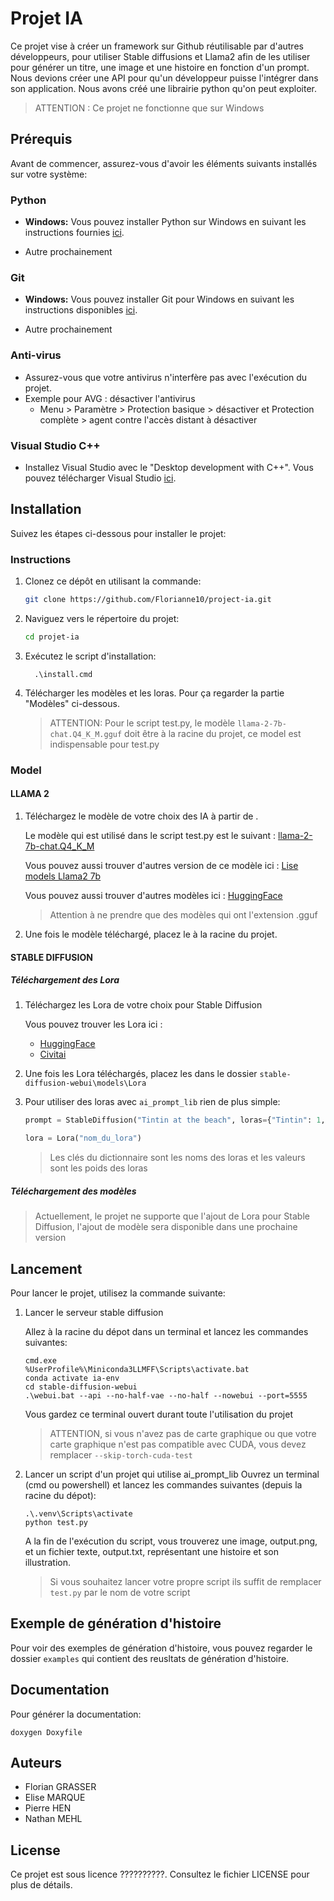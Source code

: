 # Projet IA

Ce projet vise à créer un framework sur Github réutilisable par d'autres développeurs, pour utiliser Stable diffusions et Llama2 afin de les utiliser pour générer un titre, une image et une histoire en fonction d'un prompt.
Nous devions créer une API pour qu'un développeur puisse l'intégrer dans son application.
Nous avons créé une librairie python qu'on peut exploiter.

> ATTENTION : Ce projet ne fonctionne que sur Windows

## Prérequis

Avant de commencer, assurez-vous d'avoir les éléments suivants installés sur votre système:

### Python

- **Windows:**
  Vous pouvez installer Python sur Windows en suivant les instructions fournies [ici](https://kinsta.com/fr/base-de-connaissances/installer-python/#windows-1).

- Autre prochainement

### Git

- **Windows:**
  Vous pouvez installer Git pour Windows en suivant les instructions disponibles [ici](https://gitforwindows.org/).

- Autre prochainement

### Anti-virus

- Assurez-vous que votre antivirus n'interfère pas avec l'exécution du projet.
- Exemple pour AVG : désactiver l'antivirus
  - Menu > Paramètre > Protection basique > désactiver et Protection complète > agent contre l'accès distant à désactiver

### Visual Studio C++

- Installez Visual Studio avec le "Desktop development with C++". Vous pouvez télécharger Visual Studio [ici](https://visualstudio.microsoft.com/fr/vs/community/).

## Installation

Suivez les étapes ci-dessous pour installer le projet:

### Instructions

1. Clonez ce dépôt en utilisant la commande:

   ```bash
   git clone https://github.com/Florianne10/project-ia.git
   ```

2. Naviguez vers le répertoire du projet:

   ```bash
   cd projet-ia
   ```

3. Exécutez le script d'installation:

   ```
     .\install.cmd
   ```

4. Télécharger les modèles et les loras.
   Pour ça regarder la partie "Modèles" ci-dessous.

   > ATTENTION: Pour le script test.py, le modèle `llama-2-7b-chat.Q4_K_M.gguf` doit être à la racine du projet, ce model est indispensable pour test.py

### Model

#### LLAMA 2

1. Téléchargez le modèle de votre choix des IA à partir de .

   Le modèle qui est utilisé dans le script test.py est le suivant :
   [llama-2-7b-chat.Q4_K_M](https://huggingface.co/TheBloke/Llama-2-7B-Chat-GGUF/blob/main/llama-2-7b-chat.Q4_K_M.gguf)

   Vous pouvez aussi trouver d'autres version de ce modèle ici :
   [Lise models Llama2 7b](https://huggingface.co/TheBloke/Llama-2-7B-Chat-GGUF)

   Vous pouvez aussi trouver d'autres modèles ici :
   [HuggingFace](https://huggingface.co)

   > Attention à ne prendre que des modèles qui ont l'extension .gguf

2. Une fois le modèle téléchargé, placez le à la racine du projet.

#### STABLE DIFFUSION

##### Téléchargement des Lora

1. Téléchargez les Lora de votre choix pour Stable Diffusion

   Vous pouvez trouver les Lora ici :

   - [HuggingFace](https://huggingface.co)
   - [Civitai](https://civitai.com)

2. Une fois les Lora téléchargés, placez les dans le dossier `stable-diffusion-webui\models\Lora`
3. Pour utiliser des loras avec `ai_prompt_lib` rien de plus simple:

   ```python
   prompt = StableDiffusion("Tintin at the beach", loras={"Tintin": 1, "Tintin_v1": 1})

   lora = Lora("nom_du_lora")
   ```

   > Les clés du dictionnaire sont les noms des loras et les valeurs sont les poids des loras

##### Téléchargement des modèles

> Actuellement, le projet ne supporte que l'ajout de Lora pour Stable Diffusion, l'ajout de modèle sera disponible dans une prochaine version

## Lancement

Pour lancer le projet, utilisez la commande suivante:

1. Lancer le serveur stable diffusion

   Allez à la racine du dépot dans un terminal et lancez les commandes suivantes:

   ```shell
   cmd.exe
   %UserProfile%\Miniconda3LLMFF\Scripts\activate.bat
   conda activate ia-env
   cd stable-diffusion-webui
   .\webui.bat --api --no-half-vae --no-half --nowebui --port=5555
   ```

   Vous gardez ce terminal ouvert durant toute l'utilisation du projet

   > ATTENTION, si vous n'avez pas de carte graphique ou que votre carte graphique n'est pas compatible avec CUDA, vous devez remplacer `--skip-torch-cuda-test`

2. Lancer un script d'un projet qui utilise ai_prompt_lib
   Ouvrez un terminal (cmd ou powershell) et lancez les commandes suivantes (depuis la racine du dépot):

   ```shell
   .\.venv\Scripts\activate
   python test.py
   ```

   A la fin de l'exécution du script, vous trouverez une image, output.png, et un fichier texte, output.txt, représentant une histoire et son illustration.

   > Si vous souhaitez lancer votre propre script ils suffit de remplacer `test.py` par le nom de votre script

## Exemple de génération d'histoire

Pour voir des exemples de génération d'histoire, vous pouvez regarder le dossier `examples` qui contient des reusltats de génération d'histoire.

## Documentation

Pour générer la documentation:

```
doxygen Doxyfile
```

## Auteurs

- Florian GRASSER
- Elise MARQUE
- Pierre HEN
- Nathan MEHL

## License

Ce projet est sous licence ??????????. Consultez le fichier LICENSE pour plus de détails.
